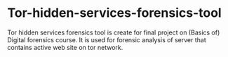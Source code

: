 # Tor-hidden-services-forensics-tool
Tor hidden services forensics tool is create for final project on (Basics of) Digital forensics course. It is used for forensic analysis of server that contains active web site on tor network.
